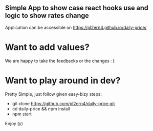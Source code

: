 ## Simple App to show case react hooks use and logic to show rates change 

Application can be accessible on https://pl2ern4.github.io/daily-price/

# Want to add values? 
 We are happy to take the feedbacks or the changes : )

# Want to play around in dev?
 Pretty Simple, just follow given easy-bizy steps:
  - git clone https://github.com/pl2ern4/daily-price.git
  - cd daily-price && npm install
  - npm start

Enjoy (y)

